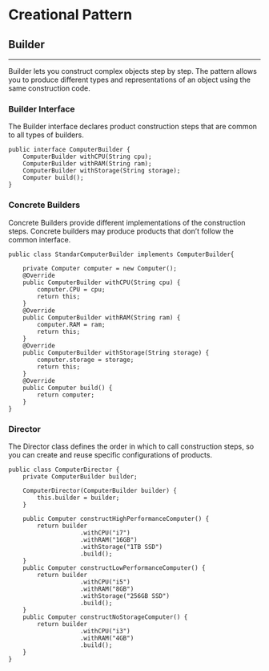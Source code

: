 # Creational Pattern
## Builder
---

Builder lets you construct complex objects step by step. The pattern allows you to produce different types and representations of an object using the same construction code.

### Builder Interface
The Builder interface declares product construction steps that are common to all types of builders.

    public interface ComputerBuilder {
        ComputerBuilder withCPU(String cpu);
        ComputerBuilder withRAM(String ram);
        ComputerBuilder withStorage(String storage);
        Computer build();
    }

### Concrete Builders
Concrete Builders provide different implementations of the construction steps. Concrete builders may produce products that don’t follow the common interface.

    public class StandarComputerBuilder implements ComputerBuilder{

        private Computer computer = new Computer();
        @Override
        public ComputerBuilder withCPU(String cpu) {
            computer.CPU = cpu;
            return this;
        }
        @Override
        public ComputerBuilder withRAM(String ram) {
            computer.RAM = ram;
            return this;
        }
        @Override
        public ComputerBuilder withStorage(String storage) {
            computer.storage = storage;
            return this;
        }
        @Override
        public Computer build() {
            return computer;
        }
    }

### Director
The Director class defines the order in which to call construction steps, so you can create and reuse specific configurations of products.

    public class ComputerDirector {
        private ComputerBuilder builder;

        ComputerDirector(ComputerBuilder builder) {
            this.builder = builder;
        }

        public Computer constructHighPerformanceComputer() {
            return builder
                        .withCPU("i7")
                        .withRAM("16GB")
                        .withStorage("1TB SSD")
                        .build();
        }
        public Computer constructLowPerformanceComputer() {
            return builder
                        .withCPU("i5")
                        .withRAM("8GB")
                        .withStorage("256GB SSD")
                        .build();
        }
        public Computer constructNoStorageComputer() {
            return builder
                        .withCPU("i3")
                        .withRAM("4GB")
                        .build();
        }
    }
